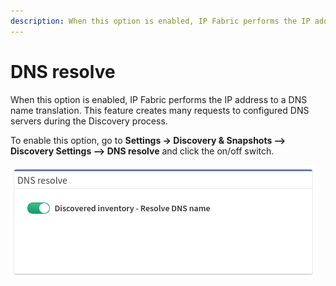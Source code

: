 ```yaml
---
description: When this option is enabled, IP Fabric performs the IP address to a DNS name translation. This feature creates many requests to configured DNS servers.
---
```


# DNS resolve

When this option is enabled, IP Fabric performs the IP address to a DNS
name translation. This feature creates many requests to configured DNS
servers during the Discovery process.

To enable this option, go to **Settings → Discovery & Snapshots --> Discovery
Settings --> DNS resolve** and click the on/off switch.

![DNS resolve](dns_resolve.png)
